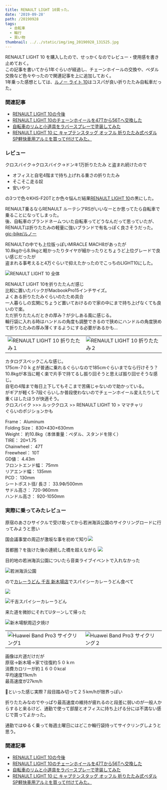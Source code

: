```yaml
---
title: RENAULT LIGHT 10買った。
date: '2019-09-28'
path: /20190928
tags:
  - 自転車
  - 輪行
  - 買い物
thumbnail: ../../static/img/img_20190928_131525.jpg
---
```

RENAULT LIGHT 10 を購入したので、せっかくなのでレビュー・使用感を書き止めておく。  
この記事を書いてから1年ぐらいが経過し、チェーンホイールの交換や、ペダル交換など色々やったので関連記事を上に追加しておく。  
1年乗った感想としては、[ルノー ライト 10](https://amzn.to/2oaCWEU)はコスパが良い折りたたみ自転車だった。  

### 関連記事
- [RENAULT LIGHT 10の今後](https://recolog.winterer.app/20191014/)
- [RENAULT LIGHT 10のチェーンホイールを47Tから56Tへ交換した](https://recolog.winterer.app/20200224/)
- [自転車のリムと小道具をラバースプレーで塗装してみた
](https://recolog.netlify.app/20200503/)
- [RENAULT LIGHT 10 に キャプテンスタッグ オッフル 折りたたみ式ペダル SP軽快車用アルミを買って付けてみた。](https://recolog.winterer.app/20200717/)

### レビュー

クロスバイク→クロスバイク→ドンキ1万折りたたみ 
と盗まれ続けたので

* オフィスと自宅4階まで持ち上げれる重さの折りたたみ
* そこそこ走る奴
* 安いやつ

の3つで色々KHS-F20Tとか色々悩んだ結果[RENAULT LIGHT 10](https://amzn.to/2oaCWEU)の黒にした。

RENAULT乗るならRENAULT ルーテシアRSがいいなーとか思ってたら自転車で乗ることになってしまった。  
後、自転車のブランドネームついた自転車ってどうなんだって思っていたが、RENAULTは折りたたみの軽量に強いブランドで有名っぽく良さそうだった。  
[gic-bike/ルノー](http://www.gic-bike.com/renault/)  

RENAULTの中でも上位版っぽいMIRACLE MACH8があったが  
10.8kgから8.9kgと軽かったりタイヤが細かったりとちょうど上位グレードで良い感じだったが  
盗まれる事考えると4万ぐらいで抑えたかったのでこっちのLIGHT10にした。

![RENAULT LIGHT 10 全体](/img/img_20190928_131525.jpg)

RENAULT LIGHT 10を折りたたんだ感じ  
比較に置いたバックがMacbookPro15インチサイズ。  
よくある折りたたみぐらいのたため具合  
一人暮らしの玄関にちょうど置いておけるので家の中にまで持ち上げなくても良いので楽。  
ただ折りたたんだときの厚み？が少しある風に感じる。  
輪行袋に入れる時はハンドルの角度も調整できるので狭めにハンドルの角度狭めて折りたたみの厚み薄くするようにする必要があるかも...



|                                                          |                                                          |
| -------------------------------------------------------- | -------------------------------------------------------- |
| ![RENAULT LIGHT 10 折りたたみ１](/img/img_20190929_153800.jpg) | ![RENAULT LIGHT 10 折りたたみ２](/img/img_20190928_182204.jpg) |

カタログスペックこんな感じ。  
175cm･7０ｋｇが普通に乗れるぐらいなので185cmぐらいまでなら行けそう？  
10.8kgが本当に軽く楽で片手で持てるし振り回そうと思えば振り回せそうな感じ。  
自宅の4階まで毎日上下してもそこまで苦痛じゃないので助かっている。  
がギアが軽く5-7段ぐらいしか普段使わないのでチェーンホイール変えたりして重くはしたほうが快適そう。  
クロスバイク >>> ルッククロス >> RENAULT LIGHT 10 > ママチャリ  
ぐらいのポジションかも



Frame： Aluminum\
Folding Size： 830×430×630mm\
Weight： 約10.8kg（本体重量：ペダル、スタンドを除く）\
TIRE： 20×1.75\
Chainwheel： 47T\
Freewheel： 10T\
GD値： 4.43m\
フロントエンド幅： 75mm\
リアエンド幅： 135mm\
PCD： 130mm\
シートポスト径/ 長さ： 33.9Ф/500mm\
サドル高さ： 720-960mm\
ハンドル高さ： 920-1050mm  

### 実際に乗ってみたレビュー

原宿のあさひサイクルで受け取ってから若洲海浜公園のサイクリングロードに行ってみようと思い  

国会議事堂の周辺が激坂な事を初めて知り![](/img/img_20190928_134605.jpg)

首都圏？を抜けた後の連続した橋を超えながら
![](/img/img_20190928_141258.jpg)

目的地の若洲海浜公園についたら音楽ライブイベントで入れなかった

![若洲海浜公園](/img/img_20190928_151217-1-.jpg)

ので[カレーうどん 千吉 新木場店](https://tabelog.com/tokyo/A1313/A131303/13046991/)でスパイシーカレーうどん食べて

![](/img/img_20190928_161725.jpg)


![千吉スパイシーカレーうどん](/img/00100lportrait_00100_burst20190928154835081_cover.jpg)

来た道を微妙にそれてUターンして帰った

![新木場駅周辺夕焼け](/img/img_20190928_162516.jpg)

|                                                                    |                                                                    |
| ------------------------------------------------------------------ | ------------------------------------------------------------------ |
| ![Huawei Band Pro3 サイクリング1](/img/スクリーンショット-2019-10-04-1.25.15.png) | ![Huawei Band Pro3 サイクリング２](/img/スクリーンショット-2019-10-04-1.26.02.png) |

画像は片道だけだが\
原宿->新木場->家で往復約５０ｋｍ\
消費カロリーが約１６００kcal\
平均速度11km/h\
最高速度が27km/h

といった感じ実際７段目踏み切って２５km/hが限界っぽい

折りたたみなのでやっぱり最高速度の維持が疲れるのと段差に弱いのが一般人からすると来るけど、通勤で使って部屋とオフィスに持ち上げる分には不満ない感じで買ってよかった。

通勤ではゆるく乗って毎週土曜日にはどこか輪行袋持ってサイクリングしようと思う。


### 関連記事
- [RENAULT LIGHT 10の今後](https://recolog.winterer.app/20191014/)
- [RENAULT LIGHT 10のチェーンホイールを47Tから56Tへ交換した](https://recolog.winterer.app/20200224/)
- [自転車のリムと小道具をラバースプレーで塗装してみた
](https://recolog.netlify.app/20200503/)
- [RENAULT LIGHT 10 に キャプテンスタッグ オッフル 折りたたみ式ペダル SP軽快車用アルミを買って付けてみた。](https://recolog.winterer.app/20200717/)
